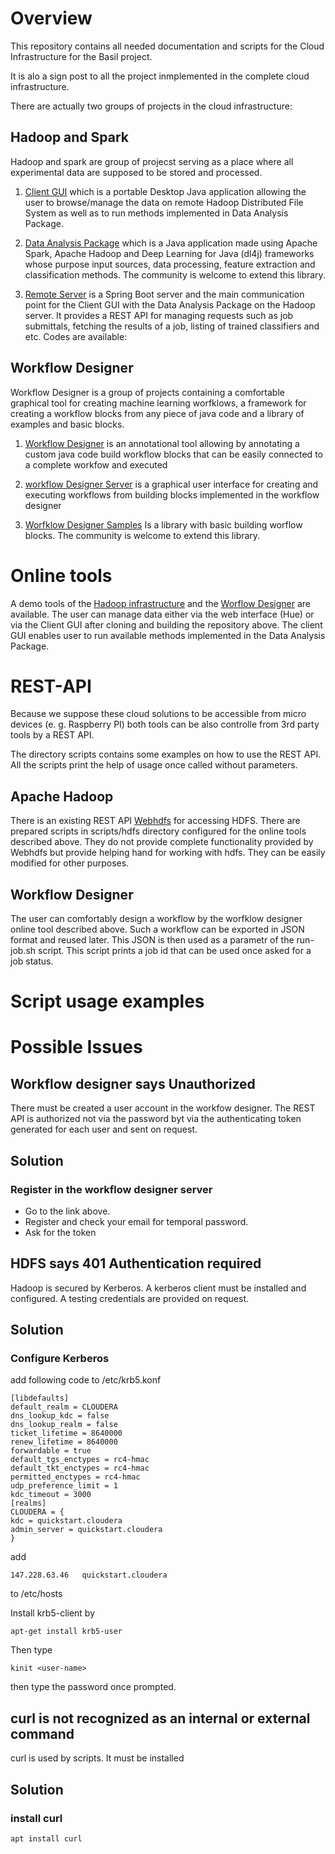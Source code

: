 # Overview
This repository contains all needed documentation and scripts for the Cloud Infrastructure for the Basil project.

It is alo a sign post to all the project inmplemented in the complete cloud infrastructure.

There are actually two groups of projects in the cloud infrastructure:

## Hadoop and Spark

Hadoop and spark are group of projecst serving as a place where all experimental data are supposed to be stored and processed.

1. [Client GUI](https://github.com/NEUROINFORMATICS-GROUP-FAV-KIV-ZCU/EEG_ClientGUI) which is a portable Desktop Java application allowing the user to browse/manage the data on remote Hadoop Distributed File System as well as to run methods implemented in Data Analysis Package.

2. [Data Analysis Package](https://github.com/NEUROINFORMATICS-GROUP-FAV-KIV-ZCU/EEG_DataAnalysisPackage)  which is a Java application made using Apache Spark, Apache Hadoop and Deep Learning for Java (dl4j) frameworks whose purpose input sources, data processing, feature extraction and classification methods. The community is welcome to extend this library.

3. [Remote Server](https://github.com/NEUROINFORMATICS-GROUP-FAV-KIV-ZCU/EEG_RemoteServer) is a Spring Boot server and the main communication point for the Client GUI with the Data Analysis Package on the Hadoop server. It provides a REST API for managing requests such as job submittals, fetching the results of a job, listing of trained classifiers and etc. Codes are available: 

## Workflow Designer

Workflow Designer is a group of projects containing a comfortable graphical tool for creating machine learning worfklows, a framework for creating a workflow blocks from any piece of java code and a library of examples and basic blocks.

1. [Workflow Designer](https://github.com/NEUROINFORMATICS-GROUP-FAV-KIV-ZCU/workflow_designer) is an annotational tool allowing by annotating a custom java code build workflow blocks that can be easily connected to a complete workfow and executed

2. [workflow Designer Server](https://github.com/NEUROINFORMATICS-GROUP-FAV-KIV-ZCU/workflow_designer_server)
is a graphical user interface for creating and executing workflows from building blocks implemented in the workflow designer

3. [Worfklow Designer Samples](https://github.com/NEUROINFORMATICS-GROUP-FAV-KIV-ZCU/workflow_designer_samples)
Is a library with basic building worflow blocks. The community is welcome to extend this library.

# Online tools

A demo tools of the [Hadoop infrastructure](http://147.228.63.46:8888) and the [Worflow Designer](http://147.228.63.46:8680) are available. The user can manage data either via the web interface (Hue) or via the Client GUI after cloning and building the repository above. The client GUI enables user to run available methods implemented in the Data Analysis Package.

# REST-API
Because we suppose these cloud solutions to be accessible from micro devices (e. g. Raspberry PI) both tools can be also controlle from 3rd party tools by a REST API.

The directory scripts contains some examples on how to use the REST API. All the scripts print the help of usage once called without parameters.

## Apache Hadoop
There is an existing REST API [Webhdfs](https://hadoop.apache.org/docs/r1.0.4/webhdfs.html) for accessing HDFS. There are prepared scripts in scripts/hdfs directory configured for the online tools described above. They do not provide complete functionality provided by Webhdfs but provide helping hand for working with hdfs. They can be easily modified for other purposes.

## Workflow Designer
The user can comfortably design a workflow by the worfklow designer online tool described above. Such a workflow can be exported in JSON format and reused later. This JSON is then used as a parametr of the run-job.sh script. This script prints a job id that can be used once asked for a job status.

# Script usage examples

# Possible Issues

## Workflow designer says Unauthorized 

There must be created a user account in the workfow designer. The REST API is authorized not via the password byt via the authenticating token generated for each user and sent on request.

## Solution

### Register in the workflow designer server
* Go to the link above. 
* Register and check your email for temporal password. 
* Ask for the token


## HDFS says  401 Authentication required 

Hadoop is secured by Kerberos. A kerberos client must be installed and configured. A testing credentials are provided on request.

## Solution
### Configure Kerberos
add following code to /etc/krb5.konf
```
[libdefaults]
default_realm = CLOUDERA
dns_lookup_kdc = false
dns_lookup_realm = false
ticket_lifetime = 8640000
renew_lifetime = 8640000
forwardable = true
default_tgs_enctypes = rc4-hmac
default_tkt_enctypes = rc4-hmac
permitted_enctypes = rc4-hmac
udp_preference_limit = 1
kdc_timeout = 3000
[realms]
CLOUDERA = {
kdc = quickstart.cloudera
admin_server = quickstart.cloudera
}
```
add 
```
147.228.63.46   quickstart.cloudera
```
to /etc/hosts

Install krb5-client by
```
apt-get install krb5-user 
```
Then type
```
kinit <user-name>
```

then type the password once prompted.



## curl is not recognized as an internal or external command 

curl is used by scripts. It must be installed

## Solution

### install curl 

```
apt install curl
```
